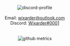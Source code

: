 <div align="center">
<img herf="https://discord.com/users/1010238856437702656" src="https://lanyard-profile-readme.vercel.app/api/1010238856437702656" alt="discord-profile">  
<br>
<br>
Email: <a href="mailto:wixarder@outlook.com">wixarder@outlook.com</a><br> 
Discord: <a href="https://discordapp.com/users/1010238856437702656)">Wixarder#0001</a><br>
<br>
<br>  
<img src="https://raw.githubusercontent.com/Wixarder/main/github-metrics.svg" alt="github metrics">
</div>
